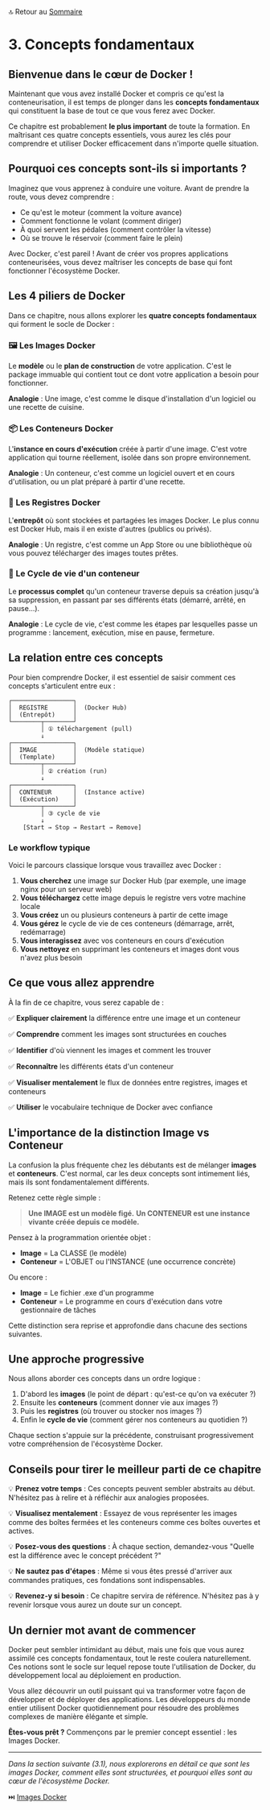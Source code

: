 🔝 Retour au [Sommaire](/SOMMAIRE.md)

# 3. Concepts fondamentaux

## Bienvenue dans le cœur de Docker !

Maintenant que vous avez installé Docker et compris ce qu'est la conteneurisation, il est temps de plonger dans les **concepts fondamentaux** qui constituent la base de tout ce que vous ferez avec Docker.

Ce chapitre est probablement **le plus important** de toute la formation. En maîtrisant ces quatre concepts essentiels, vous aurez les clés pour comprendre et utiliser Docker efficacement dans n'importe quelle situation.

## Pourquoi ces concepts sont-ils si importants ?

Imaginez que vous apprenez à conduire une voiture. Avant de prendre la route, vous devez comprendre :
- Ce qu'est le moteur (comment la voiture avance)
- Comment fonctionne le volant (comment diriger)
- À quoi servent les pédales (comment contrôler la vitesse)
- Où se trouve le réservoir (comment faire le plein)

Avec Docker, c'est pareil ! Avant de créer vos propres applications conteneurisées, vous devez maîtriser les concepts de base qui font fonctionner l'écosystème Docker.

## Les 4 piliers de Docker

Dans ce chapitre, nous allons explorer les **quatre concepts fondamentaux** qui forment le socle de Docker :

### 🖼️ Les Images Docker
Le **modèle** ou le **plan de construction** de votre application. C'est le package immuable qui contient tout ce dont votre application a besoin pour fonctionner.

**Analogie** : Une image, c'est comme le disque d'installation d'un logiciel ou une recette de cuisine.

### 📦 Les Conteneurs Docker
L'**instance en cours d'exécution** créée à partir d'une image. C'est votre application qui tourne réellement, isolée dans son propre environnement.

**Analogie** : Un conteneur, c'est comme un logiciel ouvert et en cours d'utilisation, ou un plat préparé à partir d'une recette.

### 🏪 Les Registres Docker
L'**entrepôt** où sont stockées et partagées les images Docker. Le plus connu est Docker Hub, mais il en existe d'autres (publics ou privés).

**Analogie** : Un registre, c'est comme un App Store ou une bibliothèque où vous pouvez télécharger des images toutes prêtes.

### 🔄 Le Cycle de vie d'un conteneur
Le **processus complet** qu'un conteneur traverse depuis sa création jusqu'à sa suppression, en passant par ses différents états (démarré, arrêté, en pause...).

**Analogie** : Le cycle de vie, c'est comme les étapes par lesquelles passe un programme : lancement, exécution, mise en pause, fermeture.

## La relation entre ces concepts

Pour bien comprendre Docker, il est essentiel de saisir comment ces concepts s'articulent entre eux :

```
┌─────────────────┐
│  REGISTRE       │  (Docker Hub)
│  (Entrepôt)     │
└────────┬────────┘
         │ ① téléchargement (pull)
         ↓
┌─────────────────┐
│  IMAGE          │  (Modèle statique)
│  (Template)     │
└────────┬────────┘
         │ ② création (run)
         ↓
┌─────────────────┐
│  CONTENEUR      │  (Instance active)
│  (Exécution)    │
└────────┬────────┘
         │ ③ cycle de vie
         ↓
    [Start → Stop → Restart → Remove]
```

### Le workflow typique

Voici le parcours classique lorsque vous travaillez avec Docker :

1. **Vous cherchez** une image sur Docker Hub (par exemple, une image nginx pour un serveur web)
2. **Vous téléchargez** cette image depuis le registre vers votre machine locale
3. **Vous créez** un ou plusieurs conteneurs à partir de cette image
4. **Vous gérez** le cycle de vie de ces conteneurs (démarrage, arrêt, redémarrage)
5. **Vous interagissez** avec vos conteneurs en cours d'exécution
6. **Vous nettoyez** en supprimant les conteneurs et images dont vous n'avez plus besoin

## Ce que vous allez apprendre

À la fin de ce chapitre, vous serez capable de :

✅ **Expliquer clairement** la différence entre une image et un conteneur

✅ **Comprendre** comment les images sont structurées en couches

✅ **Identifier** d'où viennent les images et comment les trouver

✅ **Reconnaître** les différents états d'un conteneur

✅ **Visualiser mentalement** le flux de données entre registres, images et conteneurs

✅ **Utiliser** le vocabulaire technique de Docker avec confiance

## L'importance de la distinction Image vs Conteneur

La confusion la plus fréquente chez les débutants est de mélanger **images** et **conteneurs**. C'est normal, car les deux concepts sont intimement liés, mais ils sont fondamentalement différents.

Retenez cette règle simple :

> **Une IMAGE est un modèle figé.**
> **Un CONTENEUR est une instance vivante créée depuis ce modèle.**

Pensez à la programmation orientée objet :
- **Image** = La CLASSE (le modèle)
- **Conteneur** = L'OBJET ou l'INSTANCE (une occurrence concrète)

Ou encore :
- **Image** = Le fichier .exe d'un programme
- **Conteneur** = Le programme en cours d'exécution dans votre gestionnaire de tâches

Cette distinction sera reprise et approfondie dans chacune des sections suivantes.

## Une approche progressive

Nous allons aborder ces concepts dans un ordre logique :

1. D'abord les **images** (le point de départ : qu'est-ce qu'on va exécuter ?)
2. Ensuite les **conteneurs** (comment donner vie aux images ?)
3. Puis les **registres** (où trouver ou stocker nos images ?)
4. Enfin le **cycle de vie** (comment gérer nos conteneurs au quotidien ?)

Chaque section s'appuie sur la précédente, construisant progressivement votre compréhension de l'écosystème Docker.

## Conseils pour tirer le meilleur parti de ce chapitre

💡 **Prenez votre temps** : Ces concepts peuvent sembler abstraits au début. N'hésitez pas à relire et à réfléchir aux analogies proposées.

💡 **Visualisez mentalement** : Essayez de vous représenter les images comme des boîtes fermées et les conteneurs comme ces boîtes ouvertes et actives.

💡 **Posez-vous des questions** : À chaque section, demandez-vous "Quelle est la différence avec le concept précédent ?"

💡 **Ne sautez pas d'étapes** : Même si vous êtes pressé d'arriver aux commandes pratiques, ces fondations sont indispensables.

💡 **Revenez-y si besoin** : Ce chapitre servira de référence. N'hésitez pas à y revenir lorsque vous aurez un doute sur un concept.

## Un dernier mot avant de commencer

Docker peut sembler intimidant au début, mais une fois que vous aurez assimilé ces concepts fondamentaux, tout le reste coulera naturellement. Ces notions sont le socle sur lequel repose toute l'utilisation de Docker, du développement local au déploiement en production.

Vous allez découvrir un outil puissant qui va transformer votre façon de développer et de déployer des applications. Les développeurs du monde entier utilisent Docker quotidiennement pour résoudre des problèmes complexes de manière élégante et simple.

**Êtes-vous prêt ?** Commençons par le premier concept essentiel : les Images Docker.

---

*Dans la section suivante (3.1), nous explorerons en détail ce que sont les images Docker, comment elles sont structurées, et pourquoi elles sont au cœur de l'écosystème Docker.*

⏭️ [Images Docker](/03-concepts-fondamentaux/01-images-docker.md)
